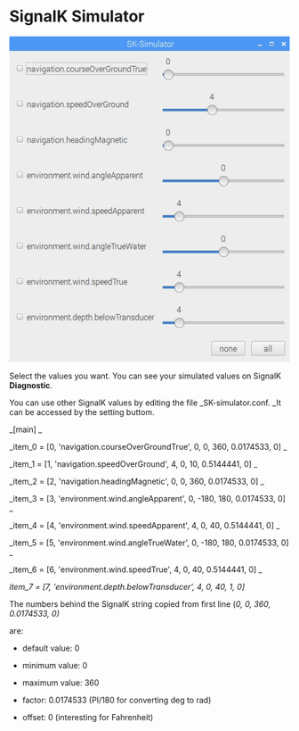# SignalK Simulator

![](/en/SKsimulator.jpg)

Select the values you want. You can see your simulated values on SignalK **Diagnostic**.

You can use other SignalK values by editing the file _SK-simulator.conf. _It can be accessed by the setting buttom.

_\[main\]
_

_item\_0 = \[0, 'navigation.courseOverGroundTrue', 0, 0, 360, 0.0174533, 0\]
_

_item\_1 = \[1, 'navigation.speedOverGround', 4, 0, 10, 0.5144441, 0\]
_

_item\_2 = \[2, 'navigation.headingMagnetic', 0, 0, 360, 0.0174533, 0\]
_

_item\_3 = \[3, 'environment.wind.angleApparent', 0, -180, 180, 0.0174533, 0\]
_

_item\_4 = \[4, 'environment.wind.speedApparent', 4, 0, 40, 0.5144441, 0\]
_

_item\_5 = \[5, 'environment.wind.angleTrueWater', 0, -180, 180, 0.0174533, 0\]
_

_item\_6 = \[6, 'environment.wind.speedTrue', 4, 0, 40, 0.5144441, 0\]
_

_item\_7 = \[7, 'environment.depth.belowTransducer', 4, 0, 40, 1, 0\]_

The numbers behind the SignalK string copied from first line \(_0, 0, 360, 0.0174533, 0\)_

are:

* default value: 0


* minimum value: 0


* maximum value: 360


* factor: 0.0174533                \(PI/180 for converting deg to rad\)


* offset: 0                                \(interesting for Fahrenheit\)




